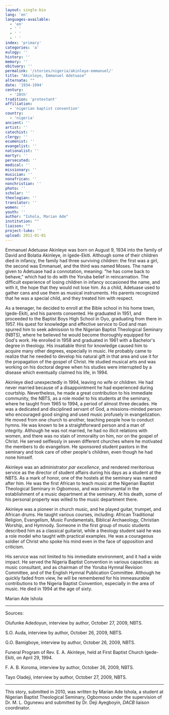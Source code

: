 ```yaml
---
layout: single-bio
lang: 'en'
languages-available:
  - 'en'
  - ' '
  - ' '
  - ' '
index: 'primary'
categories: 'a'
eulogy: ''
history: ''
memory: ''
obituary: ''
permalink: '/stories/nigeria/akinleye-emmanuel/'
title: "Akinleye, Emmanuel Adetuase"
alternate: ""
date: '1934-1994'
century:
  - '20th'
tradition: 'protestant'
affiliation:
  - 'nigerian baptist convention'
country:
  - 'nigeria'
ancient: ''
artist: ''
catechist: ''
clergy: ''
ecumenist: ''
evangelist: ''
nationalist: ''
martyr: ''
persecuted: ''
medical: ''
missionary: ''
musician: ''
nonafrican: ''
nonchristian: ''
photo: ''
scholar: ''
theologian: ''
translator: ''
women: ''
youth: ''
author: "Ishola, Marian Ade"
institution: ""
liaison: ""
project-luke: ''
upload: 2011-01-01
---
```




Emmanuel Adetuase Akinleye was born on August 9, 1934 into the family of David and Bolatia Akinleye, in Igede-Ekiti. Although some of their children died in infancy, the family had three surviving children: the first was a girl, the second was Emmanuel, and the third was named Moses. The name given to Adetuase had a connotation, meaning: "he has come back to behave," which had to do with the Yoruba belief in reincarnation. The difficult experience of losing children in infancy occasioned the name, and with it, the hope that they would not lose him. As a child, Adetuase used to gather cans and use them as musical instruments. His parents recognized that he was a special child, and they treated him with respect.

As a teenager, he decided to enroll at the Bible school in his home town, lgede-Ekiti, and his parents consented. He graduated in 1951, and proceeded to the Baptist Boys High School in Oyo, graduating from there in 1957. His quest for knowledge and effective service to God and man spurred him to seek admission to the Nigerian Baptist Theological Seminary (NBTS), where he believed he would become thoroughly equipped for God's work. He enrolled in 1958 and graduated in 1961 with a Bachelor's degree in theology.  His insatiable thirst for knowledge caused him to acquire many other degrees, especially in music. He probably came to realize that he needed to develop his natural gift in that area and use it for the propagation of the gospel of Christ. He studied musical arts and was working on his doctoral degree when his studies were interrupted by a disease which eventually claimed his life, in 1994.

Akinleye died unexpectedly in 1994, leaving no wife or children. He had never married because of a disappointment he had experienced during courtship. Nevertheless, he made a great contribution to his immediate community, the NBTS, as a role model to his students at the seminary, where he taught from 1965 to 1994, a period of almost three decades. He was a dedicated and disciplined servant of God, a missions-minded person who encouraged good singing and used music profusely in evangelization. He moved from one church to another, teaching people how to conduct hymns. He was known to be a straightforward person and a man of integrity. Although he was not married, he had no illicit relations with women, and there was no stain of immorality on him, nor on the gospel of Christ. He served selflessly in seven different churches where he motivated the members to do evangelism. He sponsored student pastors in the seminary and took care of other people's children, even though he had none himself.

Akinleye was an administrator *par excellence*, and rendered meritorious service as the director of student affairs during his days as a student at the NBTS. As a mark of honor, one of the hostels at the seminary was named after him. He was the first African to teach music at the Nigerian Baptist Theological Seminary in Ogbomoso, and was instrumental in the establishment of a music department at the seminary. At his death, some of his personal property was willed to the music department there.

Akinleye was a pioneer in church music, and he played guitar, trumpet, and African drums. He taught various courses, including: African Traditional Religion, Evangelism, Music Fundamentals, Biblical Archaeology, Christian Worship, and Hymnody. Someone in the first group of music students described him as a classical guitarist, while a theology student said he was a role model who taught with practical examples. He was a courageous soldier of Christ who spoke his mind even in the face of opposition and criticism.

His service was not limited to his immediate environment, and it had a wide impact. He served the Nigeria Baptist Convention in various capacities: as music consultant, and as chairman of the Yoruba Hymnal Revision Committee, and of the English Hymnal Publication Committee. Although he quickly faded from view, he will be remembered for his immeasurable contributions to the Nigeria Baptist Convention, especially in the area of music.  He died in 1994 at the age of sixty.

Marian Ade Ishola

---

Sources:

Olufunke Adedoyun, interview by author, October 27, 2009, NBTS.

S.O. Auda, interview by author, October 26, 2009, NBTS.

G.O. Bamigboye, interview by author, October 26, 2009, NBTS.

Funeral Program of Rev. E. A. Akinleye, held at First Baptist Church Igede-Ekiti, on April 29, 1994.

F. A. B. Koroma, interview by author, October 26, 2009, NBTS.

Tayo Oladeji, interview by author, October 27, 2009, NBTS.

---

This story, submitted in 2010, was written by Marian Ade Ishola, a student at Nigerian Baptist Theological Seminary, Ogbomoso under the supervision of Dr. M. L. Ogunewu and submitted by Dr. Deji Ayegboyin, *DACB* liaison coordinator.
